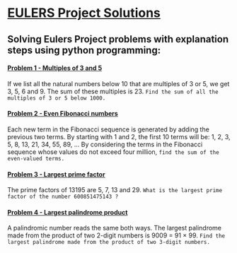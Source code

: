 # **[EULERS Project Solutions](https://projecteuler.net/)**
## Solving Eulers Project problems with explanation steps using python programming:


#### **[Problem 1 -  Multiples of 3 and 5](https://github.com/ibrahim-sma/eulers_project/blob/master/problem_1.py)**

If we list all the natural numbers below 10 that are multiples of 3 or 5, we get 3, 5, 6 and 9. The sum of these multiples is 23.
`Find the sum of all the multiples of 3 or 5 below 1000.`



#### **[Problem 2 -  Even Fibonacci numbers](https://github.com/ibrahim-sma/eulers_project/blob/master/problem_2.py)**

Each new term in the Fibonacci sequence is generated by adding the previous two terms. By starting with 1 and 2, the first 10 terms will be:
1, 2, 3, 5, 8, 13, 21, 34, 55, 89, ...
By considering the terms in the Fibonacci sequence whose values do not exceed four million, `find the sum of the even-valued terms.`


#### **[Problem 3 -  Largest prime factor](https://github.com/ibrahim-sma/eulers_project/blob/master/problem_3.py)**

The prime factors of 13195 are 5, 7, 13 and 29.
`What is the largest prime factor of the number 600851475143 ?`


#### **[Problem 4 -  Largest palindrome product](https://github.com/ibrahim-sma/eulers_project/blob/master/problem_4.py)**

A palindromic number reads the same both ways. The largest palindrome made from the product of two 2-digit numbers is 9009 = 91 × 99.
`Find the largest palindrome made from the product of two 3-digit numbers.`
